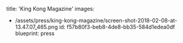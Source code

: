 title: 'King Kong Magazine'
images:
  - /assets/press/king-kong-magazine/screen-shot-2018-02-08-at-13.47.07_465.png
id: f57b80f3-beb8-4de8-bb35-584d1edea0df
blueprint: press
